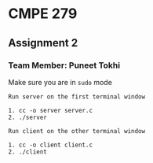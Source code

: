 # CMPE 279

## Assignment 2

### Team Member: Puneet Tokhi


Make sure you are in `sudo` mode

	Run server on the first terminal window

	1. cc -o server server.c
	2. ./server

	Run client on the other terminal window

	1. cc -o client client.c
	2. ./client


